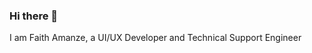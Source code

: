 ### Hi there 👋
I am Faith Amanze, a UI/UX Developer and Technical Support Engineer
<!--
- 🔭 I’m currently working on Cloud Computing, Product Development.
- 🌱 I’m currently learning Frontend Development with Zuri Training.
- 👯 I’m looking to collaborate on open source project, design and developement of digital products, IT Support.
- 🤔 I’m looking for help with digital Product development, DevOps and Cloud Computing
- 💬 Ask me about Product Design, Web Developement, Cloud Computing
- 📫 How to reach me: Connect with me on linkedin:wwww.linkedin.com/in/faith-amanze, behance: www.behance.net/faith_amanze
- 😄 Pronouns: He/Him
- ⚡ Fun fact: I am a voracious learner, I love music , studying, travelling and writing.
-->
